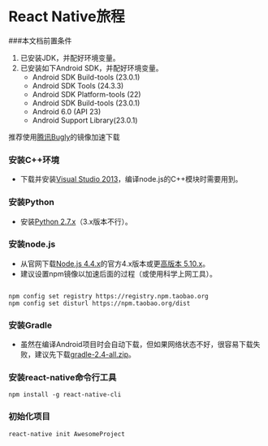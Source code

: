 # React Native旅程
###本文档前置条件
1. 已安装JDK，并配好环境变量。
2. 已安装如下Android SDK，并配好环境变量。
    - Android SDK Build-tools (23.0.1)
    - Android SDK Tools (24.3.3)
    - Android SDK Platform-tools (22)
    - Android SDK Build-tools (23.0.1)
    - Android 6.0 (API 23)
    - Android Support Library(23.0.1)

推荐使用[腾讯Bugly](http://android-mirror.bugly.qq.com:8080/include/usage.html)的镜像加速下载


### 安装C++环境
- 下载并安装[Visual Studio 2013](http://www.msdn.hk/html/2014/450.html)，编译node.js的C++模块时需要用到。

### 安装Python
- 安装[Python 2.7.x](https://www.python.org/downloads/release/python-2711/)（3.x版本不行）。

### 安装node.js
- 从官网下载[Node.js 4.4.x](https://nodejs.org/dist/v4.4.2/node-v4.4.2-x64.msi)的官方4.x版本或更[高版本 5.10.x](https://nodejs.org/dist/v5.10.1/node-v5.10.1-x64.msi)。
- 建议设置npm镜像以加速后面的过程（或使用科学上网工具）。
<pre><code>
npm config set registry https://registry.npm.taobao.org
npm config set disturl https://npm.taobao.org/dist
</code></pre>


### 安装Gradle
- 虽然在编译Android项目时会自动下载，但如果网络状态不好，很容易下载失败，建议先下载[gradle-2.4-all.zip](http://pan.baidu.com/s/1c0dcgfe)。

### 安装react-native命令行工具
<pre><code>npm install -g react-native-cli</code></pre>

### 初始化项目
<pre><code>react-native init AwesomeProject</code></pre>









